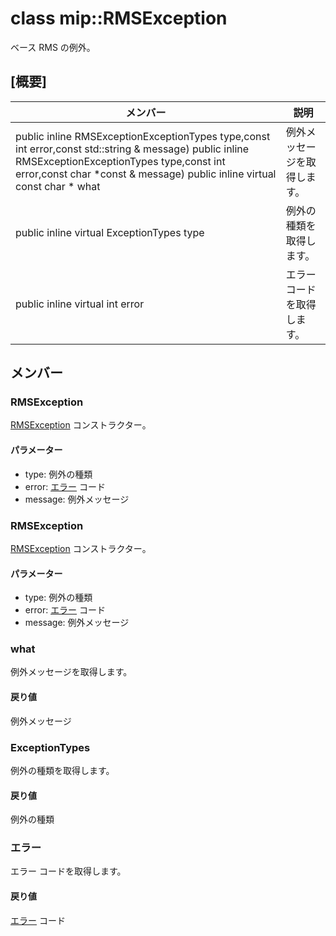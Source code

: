 # <a name="class-miprmsexception"></a>class mip::RMSException 
ベース RMS の例外。
## <a name="summary"></a>[概要]
 メンバー                        | 説明                                
--------------------------------|---------------------------------------------
public inline  RMSExceptionExceptionTypes type,const int error,const std::string & message) public inline  RMSExceptionExceptionTypes type,const int error,const char *const & message) public inline virtual const char * what | 例外メッセージを取得します。
public inline virtual ExceptionTypes type | 例外の種類を取得します。
public inline virtual int error | エラー コードを取得します。
## <a name="members"></a>メンバー
### <a name="rmsexception"></a>RMSException
[RMSException](#classmip_1_1_r_m_s_exception) コンストラクター。
#### <a name="parameters"></a>パラメーター
* type: 例外の種類 
* error: [エラー](#classmip_1_1_error) コード 
* message: 例外メッセージ
### <a name="rmsexception"></a>RMSException
[RMSException](#classmip_1_1_r_m_s_exception) コンストラクター。
#### <a name="parameters"></a>パラメーター
* type: 例外の種類 
* error: [エラー](#classmip_1_1_error) コード 
* message: 例外メッセージ
### <a name="what"></a>what
例外メッセージを取得します。
#### <a name="returns"></a>戻り値
例外メッセージ
### <a name="exceptiontypes"></a>ExceptionTypes
例外の種類を取得します。
#### <a name="returns"></a>戻り値
例外の種類
### <a name="error"></a>エラー
エラー コードを取得します。
#### <a name="returns"></a>戻り値
[エラー](#classmip_1_1_error) コード